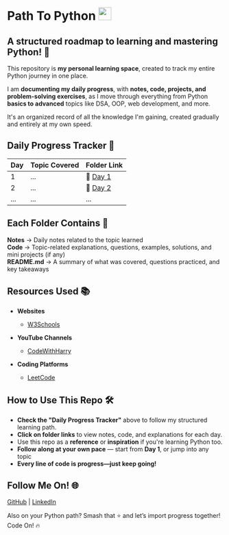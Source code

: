 <h1 align="left"> Path To Python <img src="https://user-images.githubusercontent.com/74038190/212257472-08e52665-c503-4bd9-aa20-f5a4dae769b5.gif" width="30"> </h1>

## A structured roadmap to learning and mastering Python! 🐍

This repository is **my personal learning space**, created to track my entire Python journey in one place.

I am **documenting my daily progress**, with **notes, code, projects, and problem-solving exercises**, as I move through everything from Python **basics to advanced** topics like DSA, OOP, web development, and more. 

It's an organized record of all the knowledge I'm gaining, created gradually and entirely at my own speed.

## Daily Progress Tracker 📅
<div align="center">
  
| **Day** | **Topic Covered**           | **Folder Link**     | 
|---------|-----------------------------|---------------------|
| 1       | ...                         | 📂 [Day 1](#)       |  
| 2       | ...                         | 📂 [Day 2](#)       |
| ...     | ...                         | ...                 | 

</div>  

## Each Folder Contains 📂
**Notes** → Daily notes related to the topic learned<br>
**Code** → Topic-related explanations, questions, examples, solutions, and mini projects (if any)<br>
**README.md** → A summary of what was covered, questions practiced, and key takeaways  

## Resources Used 📚
- **Websites**  
  - [W3Schools](https://www.w3schools.com/)  

- **YouTube Channels**  
  - [CodeWithHarry](https://www.youtube.com/@CodeWithHarry)  

- **Coding Platforms**  
  - [LeetCode](https://leetcode.com/)  

 ## How to Use This Repo 🛠️
- **Check the "Daily Progress Tracker"** above to follow my structured learning path.
- **Click on folder links** to view notes, code, and explanations for each day.  
- Use this repo as a **reference** or **inspiration** if you're learning Python too.
- **Follow along at your own pace** — start from **Day 1**, or jump into any topic
- **Every line of code is progress—just keep going!**

## Follow Me On! 🌐  
[GitHub](https://github.com/snehhhcodes) | [LinkedIn](https://www.linkedin.com/in/)  

Also on your Python path? Smash that ⭐ and let’s import progress together!
Code On! 🔥
